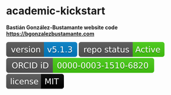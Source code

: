 # academic-kickstart
**Bastián González-Bustamante website code** \
**https://bgonzalezbustamante.com**

[![Version](https://raw.githubusercontent.com/bgonzalezbustamante/academic-kickstart/master/badges/v_5_1_3.svg)](CHANGELOG.md) [![Project Status: Active – The project has reached a stable, usable state and is being actively developed.](https://raw.githubusercontent.com/bgonzalezbustamante/academic-kickstart/master/badges/active.svg)](STATUS.md) [![ORCID](https://raw.githubusercontent.com/bgonzalezbustamante/academic-kickstart/master/badges/orcid_bgb.svg)](http://orcid.org/0000-0003-1510-6820) [![License](https://raw.githubusercontent.com/bgonzalezbustamante/academic-kickstart/master/badges/mit.svg)](LICENSE.md)
